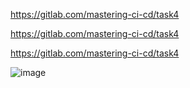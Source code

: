 https://gitlab.com/mastering-ci-cd/task4

https://gitlab.com/mastering-ci-cd/task4

https://gitlab.com/mastering-ci-cd/task4


![image](https://github.com/user-attachments/assets/af27c52b-174c-4d7d-8ee9-389499ea9f10)


